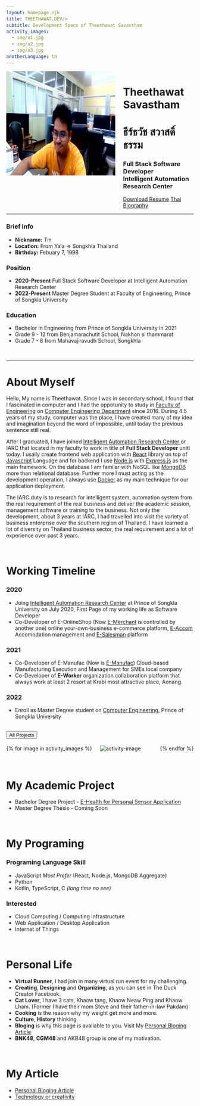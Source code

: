 ```yaml
---
layout: homepage.njk
title: THEETHAWAT.DEV/>
subtitle: Development Space of Theethawat Savastham
activity_images:
  - img/a1.jpg
  - img/a2.jpg
  - img/a3.jpg
anotherLanguage: th
---
```


<div class="columns piccenter">
<div class="column is-one-fourth">
<img src="img/tin_photo.jpg" alt="Tin Photo" class="image" style="height:280px;">
</div>
<div class="column is-two-fourth mt-6">
<h1 class="subtitle is-2 mb-0">Theethawat Savastham</h1>
<h1 class="subtitle is-3 pt-2">ธีร์ธวัช สวาสดิ์ธรรม</h1>
<h3 class="subtitle is-5 ">Full Stack Software Developer  <br/><span class="has-text-link">Intelligent Automation Research Center </span></h3>

<div class="is-flex ">
  <a class="button is-link is-outlined mr-2" href="/file/Resume-20230412.pdf">Download Resume</a>
  <a class="button is-link is-outlined " href="/thai-biography">Thai Biography</a>
</div>
</div>
</div>
<div class="columns">
<div class="column ">
<hr/>

### Brief Info

- **Nickname:** Tin
- **Location:** From Yala => Songkhla Thailand
- **Birthday:** Febuary 7, 1998

### Position

- **2020-Present** Full Stack Software Developer at Intelligent Automation Research Center
- **2022-Present** Master Degree Student at Faculty of Engineering, Prince of Songkla University

### Education

- Bachelor in Engineering from Prince of Songkla University in 2021
- Grade 9 - 12 from Benjamarachutit School, Nakhon si thammarat
- Grade 7 - 8 from Mahavajiravudh School, Songkhla

</div>
</div>

<br/>

<hr />

# About Myself

Hello, My name is Theethawat. Since I was in secondary school, I found that I fascinated in computer and I had the oppotunity to study in [Faculty of Engineering](https://www.eng.psu.ac.th) on [Computer Engineering Department](https://coe.psu.ac.th) since 2016. During 4.5 years of my study, computer was the place, I have created many of my idea and imagination beyond the word of impossible, until today the previous sentence still real.

After I graduated, I have joined [Intelligent Automation Research Center ](https://iarc.psu.ac.th) or IARC that located in my faculty to work in title of **Full Stack Developer** unitl today. I usally create frontend web application with [React](https://reactjs.org) library on top of [Javascript](https://openjsf.org/) Language and for backend I use [Node.js](https://nodejs.org) with [Express.js](https://expressjs.com) as the main framework. On the database I am familar with NoSQL like [MongoDB](https://www.mongodb.com/home) more than relational database. Further more I must acting as the development operation, I always use [Docker](https://docker.com) as my main technique for our application deployment.

The IARC duty is to research for intelligent system, automation system from the real requirement of the real business and deliver the academic session, management software or training to the business. Not only the development, about 3 years at IARC, I had travelled into visit the variety of business enterprise over the southern region of Thailand. I have learned a lot of diversity on Thailand business sector, the real requirement and a lot of experience over past 3 years.

<br/>

# Working Timeline

### 2020

- Joing [Intelligent Automation Research Center](https://iarc.psu.ac.th) at Prince of Songkla University on July 2020, First Page of my working life as Software Developer
- Co-Developer of E-OnlineShop (Now [E-Merchant](https://emerchant.efactory.biz) is controlled by another one) online your-own-business e-commerce platform, [E-Accom](https://eaccom.net) Accomodation management and [E-Salesman](https://esalesman.net) platform

### 2021

- Co-Developer of E-Manufac (Now is [E-Manufac](https://emanufac.efactory.biz)) Cloud-based Manufacturing Execution and Management for SMEs local company
- Co-Developer of **E-Worker** organization collaboration platform that always work at least 2 resort at Krabi most attractive place, Aonang.

### 2022

- Enroll as Master Degree student on [Computer Engineering](https://www.coe.psu.ac.th), Prince of Songkla University

<br>
<a href="/project/summary">
<button class="button is-link is-outlined">All Projects</button>
</a>

<br>
<br>

<div class="columns">
{% for image in  activity_images %}
<div class="column is-one-third">
<img src="{{image}}" alt="activity-image" class="image" style="height:240px;">
</div>
{% endfor %}
</div>

<br>

<br>

# My Academic Project

- Bachelor Degree Project - [E-Health for Personal Sensor Application](project/ehealth)
- Master Degree Thesis - Coming Soon

<br>

# My Programing

### Programing Language Skill

- JavaScript _Most Prefer_ (React, Node.js, MongoDB Aggregate)
- Python
- Kotlin, TypeScript, C _(long time no see)_

### Interested

- Cloud Computing / Computing Infrastructure
- Web Application / Desktop Application
- Internet of Things

<br>

# Personal Life

- **Virtual Runner**, I had join in many virtual run event for my challenging.
- **Creating**, **Designing** and **Organizing**, as you can see in The Duck Creator Facebook.
- **Cat Lover**, I have 3 cats, Khaow tang, Khaow Neaw Ping and Khaow Lham. (Former I have their mom Steve and their father-in-law Pakdam)
- **Cooking** is the reason why my weight get more and more.
- **Culture**, **History** thinking.
- **Bloging** is why this page is avaliable to you. Visit My [Personal Bloging Article](/article/)
- **BNK48**, **CGM48** and AKB48 group is one of my motivation.

<br>

# My Article

- [Personal Bloging Article](/article/)
- [Technology or creativity](https://theduckcreator.in.th)
